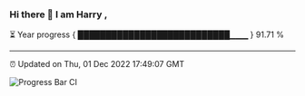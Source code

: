 ### Hi there 👋 I am Harry , 

⏳ Year progress { ███████████████████████████▁▁▁ } 91.71 %

---

⏰ Updated on Thu, 01 Dec 2022 17:49:07 GMT

![Progress Bar CI](https://github.com/duykhang68/duykhang68/workflows/Progress%20Bar%20CI/badge.svg)
